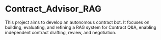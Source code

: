 # Contract_Advisor_RAG
This project aims to develop an autonomous contract bot. It focuses on building, evaluating, and refining a RAG system for Contract Q&A, enabling independent contract drafting, review, and negotiation.
